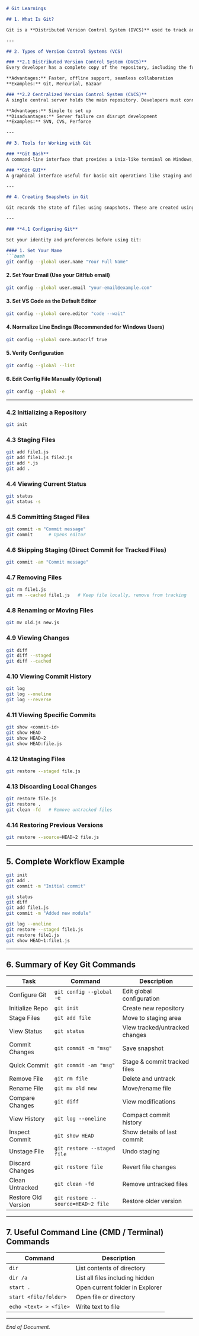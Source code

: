 ````markdown
# Git Learnings

## 1. What Is Git?

Git is a **Distributed Version Control System (DVCS)** used to track and manage changes in code. It allows multiple developers to collaborate efficiently by maintaining a complete history of modifications in a repository. Git ensures reliability, version tracking, and parallel development across teams.

---

## 2. Types of Version Control Systems (VCS)

### **2.1 Distributed Version Control System (DVCS)**
Every developer has a complete copy of the repository, including the full version history. Work can be done offline and synced later.

**Advantages:** Faster, offline support, seamless collaboration  
**Examples:** Git, Mercurial, Bazaar

### **2.2 Centralized Version Control System (CVCS)**
A single central server holds the main repository. Developers must connect to the server for changes.

**Advantages:** Simple to set up  
**Disadvantages:** Server failure can disrupt development  
**Examples:** SVN, CVS, Perforce

---

## 3. Tools for Working with Git

### **Git Bash**
A command-line interface that provides a Unix-like terminal on Windows, enabling full Git functionality.

### **Git GUI**
A graphical interface useful for basic Git operations like staging and committing, though less powerful than Git Bash.

---

## 4. Creating Snapshots in Git

Git records the state of files using snapshots. These are created using commit commands after staging changes.

---

### **4.1 Configuring Git**

Set your identity and preferences before using Git:

#### 1. Set Your Name
```bash
git config --global user.name "Your Full Name"
````

#### 2. Set Your Email (Use your GitHub email)

```bash
git config --global user.email "your-email@example.com"
```

#### 3. Set VS Code as the Default Editor

```bash
git config --global core.editor "code --wait"
```

#### 4. Normalize Line Endings (Recommended for Windows Users)

```bash
git config --global core.autocrlf true
```

#### 5. Verify Configuration

```bash
git config --global --list
```

#### 6. Edit Config File Manually (Optional)

```bash
git config --global -e
```

---

### **4.2 Initializing a Repository**

```bash
git init
```

### **4.3 Staging Files**

```bash
git add file1.js
git add file1.js file2.js
git add *.js
git add .
```

### **4.4 Viewing Current Status**

```bash
git status
git status -s
```

### **4.5 Committing Staged Files**

```bash
git commit -m "Commit message"
git commit      # Opens editor
```

### **4.6 Skipping Staging (Direct Commit for Tracked Files)**

```bash
git commit -am "Commit message"
```

### **4.7 Removing Files**

```bash
git rm file1.js
git rm --cached file1.js   # Keep file locally, remove from tracking
```

### **4.8 Renaming or Moving Files**

```bash
git mv old.js new.js
```

### **4.9 Viewing Changes**

```bash
git diff
git diff --staged
git diff --cached
```

### **4.10 Viewing Commit History**

```bash
git log
git log --oneline
git log --reverse
```

### **4.11 Viewing Specific Commits**

```bash
git show <commit-id>
git show HEAD
git show HEAD~2
git show HEAD:file.js
```

### **4.12 Unstaging Files**

```bash
git restore --staged file.js
```

### **4.13 Discarding Local Changes**

```bash
git restore file.js
git restore .
git clean -fd   # Remove untracked files
```

### **4.14 Restoring Previous Versions**

```bash
git restore --source=HEAD~2 file.js
```

---

## 5. Complete Workflow Example

```bash
git init
git add .
git commit -m "Initial commit"

git status
git diff
git add file1.js
git commit -m "Added new module"

git log --oneline
git restore --staged file1.js
git restore file1.js
git show HEAD~1:file1.js
```

---

## 6. Summary of Key Git Commands

| Task                | Command                            | Description                    |
| ------------------- | ---------------------------------- | ------------------------------ |
| Configure Git       | `git config --global -e`           | Edit global configuration      |
| Initialize Repo     | `git init`                         | Create new repository          |
| Stage Files         | `git add file`                     | Move to staging area           |
| View Status         | `git status`                       | View tracked/untracked changes |
| Commit Changes      | `git commit -m "msg"`              | Save snapshot                  |
| Quick Commit        | `git commit -am "msg"`             | Stage & commit tracked files   |
| Remove File         | `git rm file`                      | Delete and untrack             |
| Rename File         | `git mv old new`                   | Move/rename file               |
| Compare Changes     | `git diff`                         | View modifications             |
| View History        | `git log --oneline`                | Compact commit history         |
| Inspect Commit      | `git show HEAD`                    | Show details of last commit    |
| Unstage File        | `git restore --staged file`        | Undo staging                   |
| Discard Changes     | `git restore file`                 | Revert file changes            |
| Clean Untracked     | `git clean -fd`                    | Remove untracked files         |
| Restore Old Version | `git restore --source=HEAD~2 file` | Restore older version          |

---

## 7. Useful Command Line (CMD / Terminal) Commands

| Command                | Description                     |
| ---------------------- | ------------------------------- |
| `dir`                  | List contents of directory      |
| `dir /a`               | List all files including hidden |
| `start .`              | Open current folder in Explorer |
| `start <file/folder>`  | Open file or directory          |
| `echo <text> > <file>` | Write text to file              |

---

*End of Document.*

```


